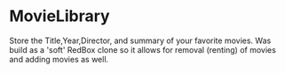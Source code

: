 # MovieLibrary
Store the Title,Year,Director, and summary of your favorite movies. Was build as a 'soft' RedBox clone so it allows for removal (renting) of movies and adding movies as well.
